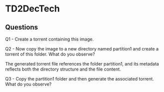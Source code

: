 # TD2DecTech

## Questions
Q1 - Create a torrent containing this image.

Q2 - Now copy the image to a new directory named partition1 and create a torrent of this folder. What do you observe?

The generated torrent file references the folder partition1, and its metadata reflects both the directory structure and the file content.


Q3 - Copy the partition1 folder and then generate the associated torrent. What do you observe?
